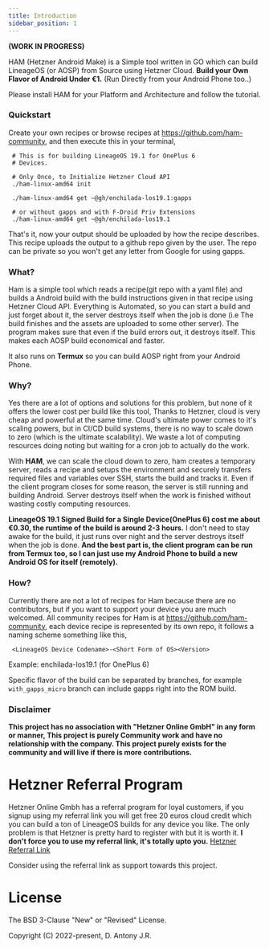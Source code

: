 ```yaml
---
title: Introduction
sidebar_position: 1
---
```


**(WORK IN PROGRESS)**

HAM (Hetzner Android Make) is a Simple tool written in GO which can build LineageOS (or AOSP) from Source using 
Hetzner Cloud. **Build your Own Flavor of Android Under €1.** (Run Directly from your Android Phone too..)

Please install HAM for your Platform and Architecture and follow the tutorial.

### Quickstart

Create your own recipes or browse recipes at https://github.com/ham-community, and then execute this in your terminal,

```
 # This is for building LineageOS 19.1 for OnePlus 6
 # Devices.

 # Only Once, to Initialize Hetzner Cloud API
 ./ham-linux-amd64 init

 ./ham-linux-amd64 get ~@gh/enchilada-los19.1:gapps

 # or without gapps and with F-Droid Priv Extensions
 ./ham-linux-amd64 get ~@gh/enchilada-los19.1
```

That's it, now your output should be uploaded by how the recipe describes. This recipe uploads the output to a github repo
given by the user. The repo can be private so you won't get any letter from Google for using gapps.

### What?

Ham is a simple tool which reads a recipe(git repo with a yaml file) and builds a Android build with the build instructions given in that 
recipe using Hetzner Cloud API. Everything is Automated, so you can start a build and just forget about it, the server destroys itself when
the job is done (i.e The build finishes and the assets are uploaded to some other server). The program makes sure that even if the build errors
out, it destroys itself. This makes each AOSP build economical and faster.

It also runs on **Termux** so you can build AOSP right from your Android Phone.

### Why?

Yes there are a lot of options and solutions for this problem, but none of it offers the lower cost per build like this tool, Thanks to Hetzner,
cloud is very cheap and powerful at the same time. Cloud's ultimate power comes to it's scaling powers, but in CI/CD build systems, there is no
way to scale down to zero (which is the ultimate scalability). We waste a lot of computing resources doing noting but waiting for a cron job to
actually do the work. 

With **HAM**, we can scale the cloud down to zero, ham creates a temporary server, reads a recipe and setups the environment and securely transfers
required files and variables over SSH, starts the build and tracks it. Even if the client program closes for some reason, the server is still running
and building Android. Server destroys itself when the work is finished without wasting costly computing resources.

**LineageOS 19.1 Signed Build for a Single Device(OnePlus 6) cost me about €0.30, the runtime of the build is around 2-3 hours.** I don't need to 
stay awake for the build, it just runs over night and the server destroys itself when the job is done. **And the best part is, the client program
can be run from Termux too, so I can just use my Android Phone to build a new Android OS for itself (remotely).**


### How?

Currently there are not a lot of recipes for Ham because there are no contributors, but if you want to support your device you are much welcomed.
All community recipes for Ham is at https://github.com/ham-community, each device recipe is represented by its own repo, it follows a naming scheme
something like this,

```
 <LineageOS Device Codename>-<Short Form of OS><Version>
```

Example: enchilada-los19.1 (for OnePlus 6)

Specific flavor of the build can be separated by branches, for example ```with_gapps_micro``` branch can include gapps right into the ROM build.


### Disclaimer

**This project has no association with "Hetzner Online GmbH" in any form or manner, This project is purely Community work
and have no relationship with the company. This project purely exists for the community and will live if there is more contributions.**


# Hetzner Referral Program

Hetzner Online Gmbh has a referral program for loyal customers, if you signup using my referral link you will get free
20 euros cloud credit which you can build a ton of LineageOS builds for any device you like. The only problem is that 
Hetzner is pretty hard to register with but it is worth it. **I don't force you to use my referral link, it's totally upto
you.** [Hetzner Referral Link](https://hetzner.cloud/?ref=66oUbG2e4jXS)

Consider using the referral link as support towards this project.

# License

The BSD 3-Clause "New" or "Revised" License.

Copyright (C) 2022-present, D. Antony J.R.


